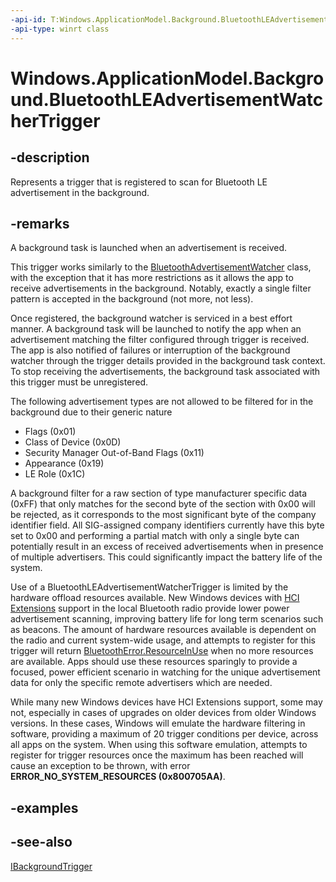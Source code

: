 ```yaml
---
-api-id: T:Windows.ApplicationModel.Background.BluetoothLEAdvertisementWatcherTrigger
-api-type: winrt class
---
```


<!-- Class syntax.
public class BluetoothLEAdvertisementWatcherTrigger : Windows.ApplicationModel.Background.IBackgroundTrigger, Windows.ApplicationModel.Background.IBluetoothLEAdvertisementWatcherTrigger
-->

# Windows.ApplicationModel.Background.BluetoothLEAdvertisementWatcherTrigger

## -description
Represents a trigger that is registered to scan for Bluetooth LE advertisement in the background.

## -remarks
A background task is launched when an advertisement is received.

This trigger works similarly to the [BluetoothAdvertisementWatcher](../windows.devices.bluetooth.advertisement/bluetoothleadvertisementwatcher.md) class, with the exception that it has more restrictions as it allows the app to receive advertisements in the background. Notably, exactly a single filter pattern is accepted in the background (not more, not less).

Once registered, the background watcher is serviced in a best effort manner. A background task will be launched to notify the app when an advertisement matching the filter configured through trigger is received. The app is also notified of failures or interruption of the background watcher through the trigger details provided in the background task context. To stop receiving the advertisements, the background task associated with this trigger must be unregistered.


The following advertisement types are not allowed to be filtered for in the background due to their generic nature

+ Flags (0x01)
+ Class of Device (0x0D)
+ Security Manager Out-of-Band Flags (0x11)
+ Appearance (0x19)
+ LE Role (0x1C)


A background filter for a raw section of type manufacturer specific data (0xFF) that only matches for the second byte of the section with 0x00 will be rejected, as it corresponds to the most significant byte of the company identifier field. All SIG-assigned company identifiers currently have this byte set to 0x00 and performing a partial match with only a single byte can potentially result in an excess of received advertisements when in presence of multiple advertisers. This could significantly impact the battery life of the system.

Use of a BluetoothLEAdvertisementWatcherTrigger is limited by the hardware offload resources available. New Windows devices with [HCI Extensions](https://msdn.microsoft.com/library/windows/hardware/dn917903(v=vs.85).aspx) support in the local Bluetooth radio provide lower power advertisement scanning, improving battery life for long term scenarios such as beacons. The amount of hardware resources available is dependent on the radio and current system-wide usage, and attempts to register for this trigger will return [BluetoothError.ResourceInUse](../windows.devices.bluetooth/bluetootherror.md) when no more resources are available. Apps should use these resources sparingly to provide a focused, power efficient scenario in watching for the unique advertisement data for only the specific remote advertisers which are needed.

While many new Windows devices have HCI Extensions support, some may not, especially in cases of upgrades on older devices from older Windows versions. In these cases, Windows will emulate the hardware filtering in software, providing a maximum of 20 trigger conditions per device, across all apps on the system. When using this software emulation, attempts to register for trigger resources once the maximum has been reached will cause an exception to be thrown, with error **ERROR_NO_SYSTEM_RESOURCES (0x800705AA)**.

## -examples

## -see-also
[IBackgroundTrigger](ibackgroundtrigger.md)
